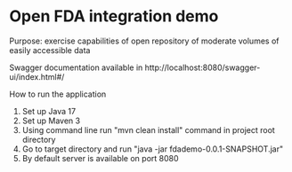 # Open FDA integration demo
Purpose: exercise capabilities of open repository of moderate volumes of easily accessible data

Swagger documentation available in http://localhost:8080/swagger-ui/index.html#/

How to run the application

1. Set up Java 17
2. Set up Maven 3
3. Using command line run "mvn clean install" command in project root directory
4. Go to target directory and run "java -jar fdademo-0.0.1-SNAPSHOT.jar"
5. By default server is available on port 8080